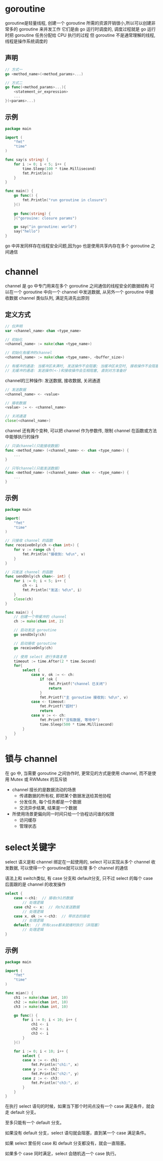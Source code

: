 # goroutine
goroutine是轻量线程, 创建一个 goroutine 所需的资源开销很小,所以可以创建非常多的 goroutine 来并发工作
它们是由 go 运行时调度的, 调度过程就是 go 运行时把 goroutine 任务分配给 CPU 执行的过程 但 goroutine 不是通常理解的线程, 线程是操作系统调度的

## 声明
```go
// 方式一
go <method_name>(<method_params>...)

// 方式二
go func(<method_params>...){
    <statement_or_expression>
    ...
}(<params>...)
```
## 示例
```go
package main

import (
    "fmt"
    "time"
)

func say(s string) {
    for i := 0; i < 5; i++ {
        time.Sleep(100 * time.Millisecond)
        fmt.Println(s)
    }
}

func main() {
    go func() {
        fmt.Println("run goroutine in closure")
    }()
    
    go func(string) {
    }("gorouine: closure params")

    go say("in goroutine: world")
    say("hello")
}
```
go 中并发同样存在线程安全问题,因为go 也是使用共享内存在多个 goroutine 之间通信

# channel
channel 是 go 中专门用来在多个 goroutine 之间通信的线程安全的数据结构
可以在一个 goroutine 中向一个 channel 中发送数据, 从另外一个 goroutine 中接收数据
channel 类似队列, 满足先进先出原则

## 定义方式
```go
// 仅声明
var <channel_name> chan <type_name>

// 初始化
<channel_name> := make(chan <type_name>)

// 初始化有缓冲的channel
<channel_name> := make(chan <type_name>, <buffer_size>)

// 有缓冲的通道: 当缓冲区未满时, 发送操作不会阻塞; 当缓冲区未空时, 接收操作不会阻塞
// 无缓冲的通道: 发送操作(<-)和接收操作会互相阻塞, 直到对方准备好
```
channel的三种操作: 发送数据, 接收数据, 关闭通道

```go
// 发送数据
<channel_name> <- <value>

// 接收数据
<value> := <- <channel_name>

// 关闭通道
close(<channel_name>)
```
channel 还有两个变种, 可以把 channel 作为参数传, 限制 channel 在函数或方法中能够执行的操作
```go
// 只读channel(只能接收数据)
func <method_name> (<channel_name> <- chan <type_name>) {
    ...
}

// 只写channel(只能发送数据)
func <method_name> (<channel_name> chan <- <type_name>) {
    ...
}
```
## 示例
```go
package main 

import(
    "fmt"
    "time"
)

// 只接收 channel 的函数
func receiveOnly(ch <-chan int>) {
    for v := range ch {
        fmt.Println("接收到: %d\n", v)
    }
}

// 只发送 channel 的函数
func sendOnly(ch chan<- int) {
    for i := 0; i < 5; i++ {
        ch <- i
        fmt.Println("发送: %d\n", i)
    }
    close(ch)
}

func main() {
    // 创建一个带缓冲的 channel
    ch := make(chan int, 2)

    // 启动发送 goroutine
    go sendOnly(ch)

    // 启动接收 goroutine
    go receiveOnly(ch)

    // 使用 select 进行多路复用
    timeout := time.After(2 * time.Second)
    for{
        select {
            case v, ok := <- ch:
                if !ok {
                    fmt.Printf("channel 已关闭")
                    return
                }
                fmt.Printf("主 goroutine 接收到: %d\n", v)
            case <- timeout:
                fmt.Printf("超时")
                return
            case v := <- ch:
                fmt.Printf("没有数据, 等待中")
                time.Sleep(500 * time.Millisecond)
        }
    }
}

```
# 锁与 channel
在 go 中, 当需要 goroutine 之间协作时, 更常见的方式是使用 channel, 而不是使用 Mutex 或 RWMutex 的互斥锁
- channel 擅长的是数据流动的场景
    - 传递数据的所有权, 即把某个数据发送给其他协程
    - 分发任务, 每个任务都是一个数据
    - 交流异步结果, 结果是一个数据
- 所使用场景更偏向同一时间只给一个协程访问谁的权限
    - 访问缓存
    - 管理状态

# select关键字
select 语义是和 channel 绑定在一起使用的, select 可以实现从多个 channel 收发数据, 可以使得一个 goroutine就可以处理
多个 channel 的通信

语法上和 switch类似, 有 case 分支和 default分支, 只不过 select 的每个 case 后面跟的是 channel 的收发操作
```go
select {
    case <-ch1:  // 接收ch1的数据
        // 处理逻辑
    case ch2 <- x:  // 向ch2发送数据
        // 处理逻辑
    case x, ok := <-ch3:  // 带状态的接收
        // 处理逻辑
    default:  // 所有case都未就绪时执行（非阻塞）
        // 处理逻辑
}
```

## 示例
```go
package main

import (
    "fmt"
    "time"
)

func mian() {
    ch1 := make(chan int, 10)
    ch2 := make(chan int, 10)
    ch3 := make(chan int, 10)

    go func() {
        for i := 0; i < 10; i++ {
            ch1 <- i
            ch2 <- i
            ch3 <- i
        }
    }()

    for i := 0; i < 10; i++ {
        select {
        case x := <- ch1:
            fmt.Println("ch1:", x)
        case y := <- ch2:
            fmt.Println("ch2:", y)
        case z := <- ch3:
            fmt.Println("ch3:", z)
        }
    }
}
```
在执行 select 语句的时候，如果当下那个时间点没有一个 case 满足条件，就会走 default 分支。

至多只能有一个 default 分支。

如果没有 default 分支，select 语句就会阻塞，直到某一个 case 满足条件。

如果 select 里任何 case 和 default 分支都没有，就会一直阻塞。

如果多个 case 同时满足，select 会随机选一个 case 执行。
